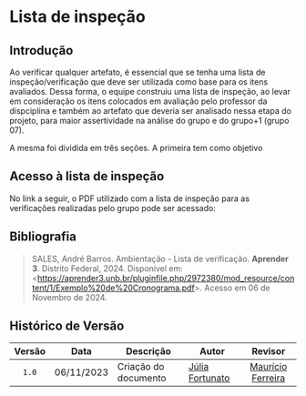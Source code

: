 # Lista de inspeção

## Introdução

Ao verificar qualquer artefato, é essencial que se tenha uma lista de inspeção/verificação que deve ser utilizada como base para os itens avaliados. Dessa forma, o equipe construiu uma lista de inspeção, ao levar em consideração os itens colocados em avaliação pelo professor da dispciplina e também ao artefato que deveria ser analisado nessa etapa do projeto, para maior assertividade na análise do grupo e do grupo+1 (grupo 07).

A mesma foi dividida em três seções. A primeira tem como objetivo 

## Acesso à lista de inspeção 

No link a seguir, o PDF utilizado com a lista de inspeção para as verificações realizadas pelo grupo pode ser acessado: 


## Bibliografia

> SALES, André Barros. Ambientação - Lista de verificação. **Aprender 3**. Distrito Federal, 2024. Disponível em: <<https://aprender3.unb.br/pluginfile.php/2972380/mod_resource/content/1/Exemplo%20de%20Cronograma.pdf>>. Acesso em 06 de Novembro de 2024.

## Histórico de Versão

| Versão | Data       | Descrição                                        | Autor                                                                                                 |                    Revisor                     |
| :----: | ---------- | ------------------------------------------------ | ----------------------------------------------------------------------------------------------------- | :--------------------------------------------: |
| `1.0`  | 06/11/2023 | Criação do documento                        | [Júlia Fortunato](https://github.com/julia-fortunato)  | [Maurício Ferreira](https://github.com/mauricio-araujoo)|
